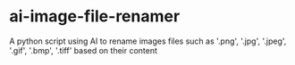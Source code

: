 # ai-image-file-renamer
A python script using AI to rename images files such as '.png', '.jpg', '.jpeg', '.gif', '.bmp', '.tiff' based on their content
